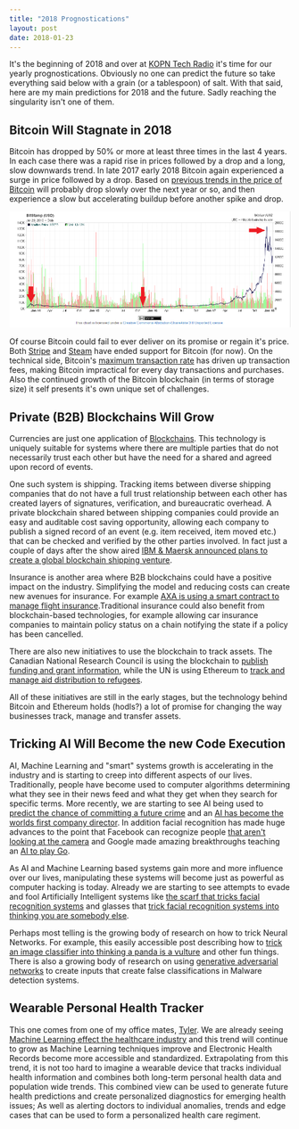 ```yaml
---
title: "2018 Prognostications"
layout: post
date: 2018-01-23
---
```


It's the beginning of 2018 and over at [KOPN Tech Radio](https://www.kopn.org/programs/tech-radio/) it's time for our yearly prognostications. Obviously no one can predict the future so take everything said below with a grain (or a tablespoon) of salt. With that said, here are my main predictions for 2018 and the future. Sadly reaching the singularity isn't one of them.

<!--more-->

## Bitcoin Will Stagnate in 2018

Bitcoin has dropped by 50% or more at least three times in the last 4 years. In each case there was a rapid rise in prices followed by a drop and a long, slow downwards trend. In late 2017 early 2018 Bitcoin again experienced a surge in price followed by a drop. Based on [previous trends in the price of Bitcoin](https://bitcoincharts.com/charts/bitstampUSD#rg2920zczsg2014-01-23zeg2018-01-24ztgMzm1g10zm2g25zv) will probably drop slowly over the next year or so, and then experience a slow but accelerating buildup before another spike and drop.

![Bitcoin Price Chart](/img/bitcoin-chart-jan-14-jan-18.png)

Of course Bitcoin could fail to ever deliver on its promise or regain it's price. Both [Stripe](https://stripe.com/blog/ending-bitcoin-support) and [Steam](https://steamcommunity.com/games/593110/announcements/detail/1464096684955433613) have ended support for Bitcoin (for now). On the technical side, Bitcoin's [maximum transaction rate](https://en.bitcoin.it/wiki/Maximum_transaction_rate) has driven up transaction fees, making Bitcoin impractical for every day transactions and purchases. Also the continued growth of the Bitcoin blockchain (in terms of storage size) it self presents it's own unique set of challenges.

## Private (B2B) Blockchains Will Grow

Currencies are just one application of [Blockchains](https://en.wikipedia.org/wiki/Blockchain). This technology is uniquely suitable for systems where there are multiple parties that do not necessarily trust each other but have the need for a shared and agreed upon record of events. 

One such system is shipping. Tracking items between diverse shipping companies that do not have a full trust relationship between each other has created layers of signatures, verification, and bureaucratic overhead. A private blockchain shared between shipping companies could provide an easy and auditable cost saving opportunity, allowing each company to publish a signed record of an event (e.g. item received, item moved etc.) that can be checked and verified by the other parties involved. In fact just a couple of days after the show aired [IBM & Maersk announced plans to create a global blockchain shipping venture](https://www.linuxinsider.com/story/85071.html#sthash.BLgcscJ3.sfju).

Insurance is another area where B2B blockchains could have a positive impact on the industry. Simplifying the model and reducing costs can create new avenues for insurance. For example [AXA is using a smart contract to manage flight insurance](https://www.coindesk.com/axa-using-ethereums-blockchain-new-flight-insurance-product/).Traditional insurance could also benefit from blockchain-based technologies, for example allowing car insurance companies to maintain policy status on a chain notifying the state if a policy has been cancelled. 

There are also new initiatives to use the blockchain to track assets. The Canadian National Research Council is using the blockchain to [publish funding and grant information](https://globalnews.ca/news/3977745/ethereum-blockchain-canada-nrc/), while the UN is using Ethereum to [track and manage aid distribution to refugees](http://www.wfp.org/news/news-release/blockchain-against-hunger-harnessing-technology-support-syrian-refugees). 

All of these initiatives are still in the early stages, but the technology behind Bitcoin and Ethereum holds (hodls?) a lot of promise for changing the way businesses track, manage and transfer assets. 

## Tricking AI Will Become the new Code Execution

AI, Machine Learning and "smart" systems growth is accelerating in the industry and is starting to creep into different aspects of our lives. Traditionally, people have become used to computer algorithms determining what they see in their news feed and what they get when they search for specific terms. More recently, we are starting to see AI being used to [predict the chance of committing a future crime](https://www.propublica.org/article/machine-bias-risk-assessments-in-criminal-sentencing) and an [AI has become the worlds first company director](http://www.dailymail.co.uk/sciencetech/article-2632920/Would-orders-ROBOT-Artificial-intelligence-world-s-company-director-Japan.html). In addition facial recognition has made huge advances to the point that Facebook can recognize people [that aren't looking at the camera](https://www.forbes.com/sites/amitchowdhry/2015/06/23/facebook-is-now-able-to-recognize-you-without-even-seeing-your-face/#3fcd41d06e8e) and Google made amazing breakthroughs teaching an [AI to play Go](https://deepmind.com/research/alphago/).

As AI and Machine Learning based systems gain more and more influence over our lives, manipulating these systems will become just as powerful as computer hacking is today. Already we are starting to see attempts to evade and fool Artificially Intelligent systems like [the scarf that tricks facial recognition systems](https://qz.com/878820/new-camouflage-promises-to-make-you-unrecognizable-to-facial-recognition-technology/) and glasses that [trick facial recognition systems into thinking you are somebody else](https://www.theverge.com/2016/11/3/13507542/facial-recognition-glasses-trick-impersonate-fool).

Perhaps most telling is the growing body of research on how to trick Neural Networks. For example, this easily accessible post describing how to [trick an image classifier into thinking a panda is a vulture](https://codewords.recurse.com/issues/five/why-do-neural-networks-think-a-panda-is-a-vulture) and other fun things. There is also a growing body of research on using [generative adversarial networks](https://codewords.recurse.com/issues/five/why-do-neural-networks-think-a-panda-is-a-vulture) to create inputs that create false classifications in Malware detection systems. 

## Wearable Personal Health Tracker

This one comes from one of my office mates, [Tyler](https://github.com/tytu16/). We are already seeing [Machine Learning effect the healthcare industry](https://www.forbes.com/sites/bernardmarr/2016/09/23/how-machine-learning-big-data-and-ai-are-changing-healthcare-forever/#16bbc2291a1c) and this trend will continue to grow as Machine Learning techniques improve and Electronic Health Records become more accessible and standardized. Extrapolating from this trend, it is not too hard to imagine a wearable device that tracks individual health information and combines both long-term personal health data and population wide trends. This combined view can be used to generate future health predictions and create personalized diagnostics for emerging health issues; As well as alerting doctors to individual anomalies, trends and edge cases that can be used to form a personalized health care regiment. 
